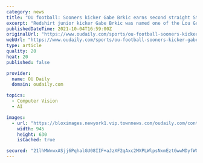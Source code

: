 ```yaml
---
category: news
title: "OU football: Sooners kicker Gabe Brkic earns second straight Star of the Week recognition by Lou Groza Award"
excerpt: "Redshirt junior kicker Gabe Brkic was named one of the Lou Groza Award’s Stars of the Week for the third time this season on Monday. It’s the second straight week"
publishedDateTime: 2021-10-04T16:59:00Z
originalUrl: "https://www.oudaily.com/sports/ou-football-sooners-kicker-gabe-brkic-earns-second-straight-star-of-the-week-recognition-by/article_8189b516-2534-11ec-ad6b-774211c0ffdc.html"
webUrl: "https://www.oudaily.com/sports/ou-football-sooners-kicker-gabe-brkic-earns-second-straight-star-of-the-week-recognition-by/article_8189b516-2534-11ec-ad6b-774211c0ffdc.html"
type: article
quality: 20
heat: 20
published: false

provider:
  name: OU Daily
  domain: oudaily.com

topics:
  - Computer Vision
  - AI

images:
  - url: "https://bloximages.newyork1.vip.townnews.com/oudaily.com/content/tncms/assets/v3/editorial/8/20/8202e254-23dd-11ec-aa59-d7c80256ee2c/6158f399bbc4c.image.jpg?resize=945%2C630"
    width: 945
    height: 630
    isCached: true

secured: "21lhMWvwxASjj6PqhalGU08IIF+aJzXF2qAxc2MXPLWlpsNxmEztGwwMDyfWOE8e4DQXHzT9kpC2yfs/WDuyCBasJjsiq5n0HdYWJxrWfCoOvyFitF/B9rVFMV6P/AhzMIVHHS/n7/WBwna+ANAHrdBN/a/zbdintvueGDXstP2rwnZnaI8zBWN+YAjNFir3pT3//k5q1INjvSNpF+TYaaJmAhKB+0OIzDE794Oz013XXFYVl7UFZvf6/JqX7kOZN35u9L2Y4FHR8ALoOHjXeop7Rhddqx0ciaGE09mKgRl+fLU7+kp7uskLCU9YmknH18geQN59whEM00pUk7EtpaNpKzq2HTxCtFHWQ3VSb9I=;ZACnJ1x2Y1yBheC1g7tweQ=="
---
```


